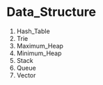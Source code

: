 # Data_Structure

1. Hash_Table
2. Trie
3. Maximum_Heap
4. Minimum_Heap
5. Stack
6. Queue
7. Vector
